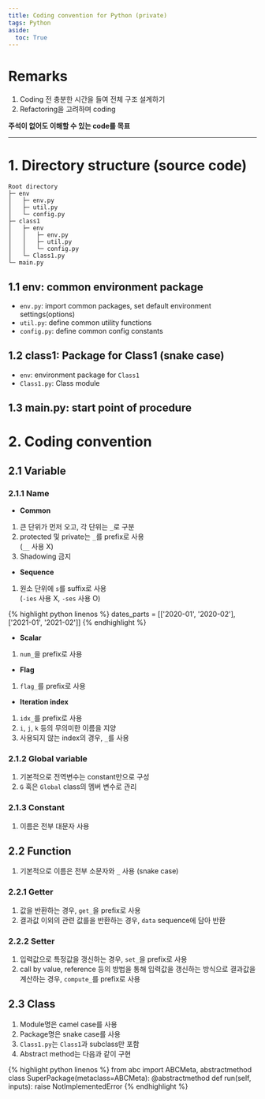 ```yaml
---
title: Coding convention for Python (private)
tags: Python
aside:
  toc: True
---
```


# Remarks
1. Coding 전 충분한 시간을 들여 전체 구조 설계하기
2. Refactoring을 고려하며 coding

**주석이 없어도 이해할 수 있는 code를 목표**

<!--more-->
---

# 1. Directory structure (source code)
```
Root directory
├─ env
│   ├─ env.py
│   ├─ util.py
│   └─ config.py
├─ class1
│   ├─ env
│   │   ├─ env.py
│   │   ├─ util.py
│   │   └─ config.py
│   └─ Class1.py
└─ main.py
```
## 1.1 env: common environment package
- `env.py`: import common packages, set default environment settings(options)
- `util.py`: define common utility functions
- `config.py`: define common config constants

## 1.2 class1: Package for Class1 (snake case)
- `env`: environment package for `Class1`
- `Class1.py`: Class module

## 1.3 main.py: start point of procedure


# 2. Coding convention
## 2.1 Variable
### 2.1.1 Name
- **Common**
1. 큰 단위가 먼저 오고, 각 단위는 `_`로 구분
2. protected 및 private는 `_`를 prefix로 사용  
(`__` 사용 X)
3. Shadowing 금지


- **Sequence**
1. 원소 단위에 `s`를 suffix로 사용  
(`-ies` 사용 X, `-ses` 사용 O)

{% highlight python linenos %}
dates_parts = [['2020-01', '2020-02'],
               ['2021-01', '2021-02']]
{% endhighlight %}


- **Scalar**
1. `num_`을 prefix로 사용


- **Flag**
1. `flag_`를 prefix로 사용


- **Iteration index**
1. `idx_`를 prefix로 사용
2. `i`, `j`, `k` 등의 무의미한 이름을 지양
3. 사용되지 않는 index의 경우, `_`를 사용


### 2.1.2 Global variable
1. 기본적으로 전역변수는 constant만으로 구성
2. `G` 혹은 `Global` class의 멤버 변수로 관리


### 2.1.3 Constant
1. 이름은 전부 대문자 사용


## 2.2 Function
1. 기본적으로 이름은 전부 소문자와 `_` 사용 (snake case)


### 2.2.1 **Getter**
1. 값을 반환하는 경우, `get_`을 prefix로 사용
2. 결과값 이외의 관련 값를을 반환하는 경우, `data` sequence에 담아 반환

### 2.2.2 **Setter**
1. 입력값으로 특정값을 갱신하는 경우, `set_`을 prefix로 사용
2. call by value, reference 등의 방법을 통해 입력값을 갱신하는 방식으로 결과값을 계산하는 경우, `compute_`를 prefix로 사용


## 2.3 Class
1. Module명은 camel case를 사용
2. Package명은 snake case를 사용
3. `Class1.py`는 `Class1`과 subclass만 포함
4. Abstract method는 다음과 같이 구현

{% highlight python linenos %}
from abc import ABCMeta, abstractmethod
class SuperPackage(metaclass=ABCMeta):
    @abstractmethod
    def run(self, inputs):
        raise NotImplementedError
{% endhighlight %}
